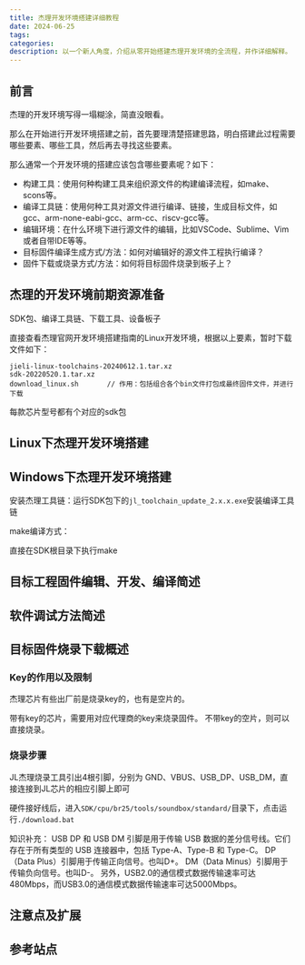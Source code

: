 ```yaml
---
title: 杰理开发环境搭建详细教程
date: 2024-06-25
tags:
categories: 
description: 以一个新人角度，介绍从零开始搭建杰理开发环境的全流程，并作详细解释。
---
```



## 前言

杰理的开发环境写得一塌糊涂，简直没眼看。

那么在开始进行开发环境搭建之前，首先要理清楚搭建思路，明白搭建此过程需要哪些要素、哪些工具，然后再去寻找这些要素。
<br>

那么通常一个开发环境的搭建应该包含哪些要素呢？如下：
- 构建工具：使用何种构建工具来组织源文件的构建编译流程，如make、scons等。
- 编译工具链：使用何种工具对源文件进行编译、链接，生成目标文件，如gcc、arm-none-eabi-gcc、arm-cc、riscv-gcc等。
- 编辑环境：在什么环境下进行源文件的编辑，比如VSCode、Sublime、Vim或者自带IDE等等。
- 目标固件编译生成方式/方法：如何对编辑好的源文件工程执行编译？
- 固件下载或烧录方式/方法：如何将目标固件烧录到板子上？


## 杰理的开发环境前期资源准备

SDK包、编译工具链、下载工具、设备板子

直接查看杰理官网开发环境搭建指南的Linux开发环境，根据以上要素，暂时下载文件如下：
```
jieli-linux-toolchains-20240612.1.tar.xz
sdk-20220520.1.tar.xz
download_linux.sh       // 作用：包括组合各个bin文件打包成最终固件文件，并进行下载
```

每款芯片型号都有个对应的sdk包


## Linux下杰理开发环境搭建





## Windows下杰理开发环境搭建

安装杰理工具链：运行SDK包下的`jl_toolchain_update_2.x.x.exe`安装编译工具链

make编译方式：

直接在SDK根目录下执行make

## 目标工程固件编辑、开发、编译简述



## 软件调试方法简述


## 目标固件烧录下载概述

### Key的作用以及限制

杰理芯片有些出厂前是烧录key的，也有是空片的。

带有key的芯片，需要用对应代理商的key来烧录固件。 不带key的空片，则可以直接烧录。


### 烧录步骤

JL杰理烧录工具引出4根引脚，分别为 GND、VBUS、USB_DP、USB_DM，直接连接到JL芯片的相应引脚上即可

硬件接好线后，进入`SDK/cpu/br25/tools/soundbox/standard/`目录下，点击运行`./download.bat`


知识补充：
USB DP 和 USB DM 引脚是用于传输 USB 数据的差分信号线。它们存在于所有类型的 USB 连接器中，包括 Type-A、Type-B 和 Type-C。
DP（Data Plus）引脚用于传输正向信号。也叫D+。
DM（Data Minus）引脚用于传输负向信号。也叫D-。
另外，USB2.0的通信模式数据传输速率可达480Mbps，而USB3.0的通信模式数据传输速率可达5000Mbps。


## 注意点及扩展





## 参考站点



